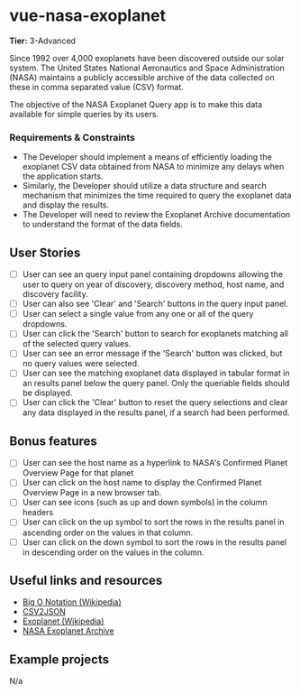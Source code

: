 # vue-nasa-exoplanet

**Tier:** 3-Advanced

Since 1992 over 4,000 exoplanets have been discovered outside our solar
system. The United States National Aeronautics and Space Administration (NASA)
maintains a publicly accessible archive of the data collected on these in
comma separated value (CSV) format.

The objective of the NASA Exoplanet Query app is to make this data available 
for simple queries by its users. 

### Requirements & Constraints

- The Developer should implement a means of efficiently loading the exoplanet
CSV data obtained from NASA to minimize any delays when the application starts.
- Similarly, the Developer should utilize a data structure and search mechanism
that minimizes the time required to query the exoplanet data and display the
results.
- The Developer will need to review the Exoplanet Archive documentation to
understand the format of the data fields.

## User Stories

-   [ ] User can see an query input panel containing dropdowns allowing the
user to query on year of discovery, discovery method, host name, and discovery
facility.
-   [ ] User can also see 'Clear' and 'Search' buttons in the query input panel.
-   [ ] User can select a single value from any one or all of the query
dropdowns.
-   [ ] User can click the 'Search' button to search for exoplanets matching
all of the selected query values.
-   [ ] User can see an error message if the 'Search' button was clicked, but
no query values were selected.
-   [ ] User can see the matching exoplanet data displayed in tabular format 
in an results panel below the query panel. Only the queriable fields should
be displayed.
-   [ ] User can click the 'Clear' button to reset the query selections and
clear any data displayed in the results panel, if a search had been performed.

## Bonus features

-   [ ] User can see the host name as a hyperlink to NASA's Confirmed Planet
Overview Page for that planet
-   [ ] User can click on the host name to display the Confirmed Planet Overview
Page in a new browser tab. 
-   [ ] User can see icons (such as up and down symbols) in the column headers
-   [ ] User can click on the up symbol to sort the rows in the results panel
in ascending order on the values in that column.
-   [ ] User can click on the down symbol to sort the rows in the results panel
in descending order on the values in the column. 

## Useful links and resources

- [Big O Notation (Wikipedia)](https://en.wikipedia.org/wiki/Big_O_notation)
- [CSV2JSON](../1-Beginner/CSV2JSON-App.md)
- [Exoplanet (Wikipedia)](https://en.wikipedia.org/wiki/Exoplanet)
- [NASA Exoplanet Archive](https://exoplanetarchive.ipac.caltech.edu/cgi-bin/TblView/nph-tblView?app=ExoTbls&config=planets)

## Example projects

N/a
